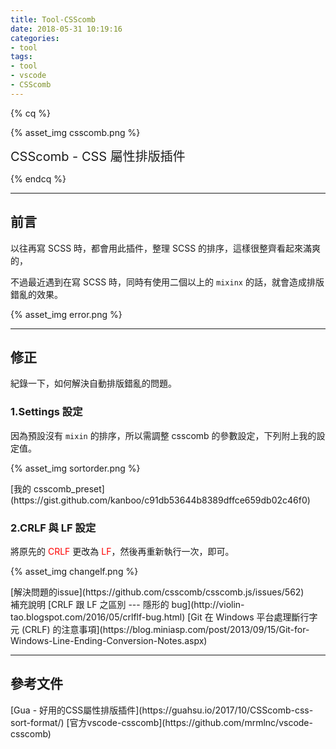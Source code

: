 ```yaml
---
title: Tool-CSScomb
date: 2018-05-31 10:19:16
categories:
- tool
tags:
- tool
- vscode
- CSScomb
---
```


{% cq %}

{% asset_img csscomb.png %}

<font style="font-size:20px;">CSScomb - CSS 屬性排版插件</font>

{% endcq %}

<!-- more -->

---

## 前言

以往再寫 SCSS 時，都會用此插件，整理 SCSS 的排序，這樣很整齊看起來滿爽的，

不過最近遇到在寫 SCSS 時，同時有使用二個以上的 `mixinx` 的話，就會造成排版錯亂的效果。

{% asset_img error.png %}

---

## 修正

紀錄一下，如何解決自動排版錯亂的問題。

### 1.Settings 設定

因為預設沒有 `mixin` 的排序，所以需調整 csscomb 的參數設定，下列附上我的設定值。

{% asset_img sortorder.png %}
<br/>

<div class="note info">[我的 csscomb_preset](https://gist.github.com/kanboo/c91db53644b8389dffce659db02c46f0)</div>

### 2.CRLF 與 LF 設定

將原先的 <font color="red">CRLF</font> 更改為 <font color="red">LF</font>，然後再重新執行一次，即可。

{% asset_img changelf.png %}
<br/>

<div class="note info">[解決問題的issue](https://github.com/csscomb/csscomb.js/issues/562)</div>

<div class="note primary">補充說明
[CRLF 跟 LF 之區別 --- 隱形的 bug](http://violin-tao.blogspot.com/2016/05/crlflf-bug.html)
[Git 在 Windows 平台處理斷行字元 (CRLF) 的注意事項](https://blog.miniasp.com/post/2013/09/15/Git-for-Windows-Line-Ending-Conversion-Notes.aspx)</div>

---

## 參考文件

<div class="note info">[Gua - 好用的CSS屬性排版插件](https://guahsu.io/2017/10/CSScomb-css-sort-format/)
[官方vscode-csscomb](https://github.com/mrmlnc/vscode-csscomb)</div>
